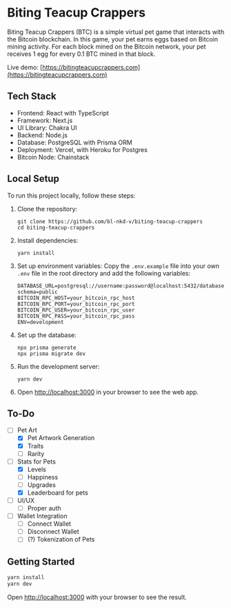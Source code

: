 # Biting Teacup Crappers

Biting Teacup Crappers (BTC) is a simple virtual pet game that interacts with the Bitcoin blockchain. In this game, your pet earns eggs based on Bitcoin mining activity. For each block mined on the Bitcoin network, your pet receives 1 egg for every 0.1 BTC mined in that block.

Live demo: [https://bitingteacupcrappers.com](https://bitingteacupcrappers.com)

## Tech Stack

- Frontend: React with TypeScript
- Framework: Next.js
- UI Library: Chakra UI
- Backend: Node.js
- Database: PostgreSQL with Prisma ORM
- Deployment: Vercel, with Heroku for Postgres
- Bitcoin Node: Chainstack

## Local Setup

To run this project locally, follow these steps:

1. Clone the repository:

   ```
   git clone https://github.com/bl-nkd-v/biting-teacup-crappers
   cd biting-teacup-crappers
   ```

2. Install dependencies:

   ```
   yarn install
   ```

3. Set up environment variables:
   Copy the `.env.example` file into your own `.env` file in the root directory and add the following variables:

   ```
   DATABASE_URL=postgresql://username:password@localhost:5432/database_name?schema=public
   BITCOIN_RPC_HOST=your_bitcoin_rpc_host
   BITCOIN_RPC_PORT=your_bitcoin_rpc_port
   BITCOIN_RPC_USER=your_bitcoin_rpc_user
   BITCOIN_RPC_PASS=your_bitcoin_rpc_pass
   ENV=development
   ```

4. Set up the database:

   ```
   npx prisma generate
   npx prisma migrate dev
   ```

5. Run the development server:

   ```
   yarn dev
   ```

6. Open [http://localhost:3000](http://localhost:3000) in your browser to see the web app.

## To-Do

- [ ] Pet Art
  - [x] Pet Artwork Generation
  - [x] Traits
  - [ ] Rarity
- [ ] Stats for Pets
  - [x] Levels
  - [ ] Happiness
  - [ ] Upgrades
  - [x] Leaderboard for pets
- [ ] UI/UX
  - [ ] Proper auth
- [ ] Wallet Integration
  - [ ] Connect Wallet
  - [ ] Disconnect Wallet
  - [ ] (?) Tokenization of Pets

## Getting Started

```bash
yarn install
yarn dev
```

Open [http://localhost:3000](http://localhost:3000) with your browser to see the result.
